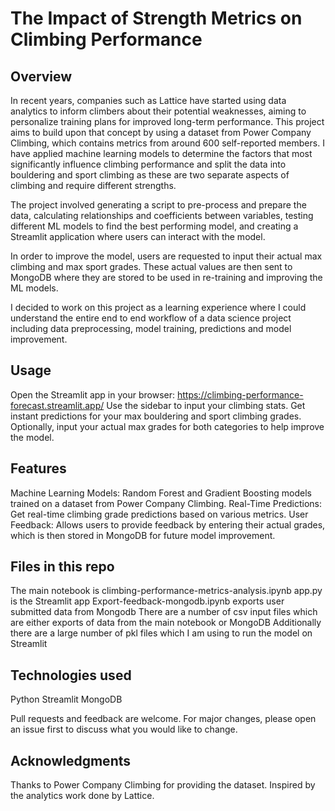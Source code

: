 # The Impact of Strength Metrics on Climbing Performance

## Overview

In recent years, companies such as Lattice have started using data analytics to inform climbers about their potential weaknesses, aiming to personalize training plans for improved long-term performance. This project aims to build upon that concept by using a dataset from Power Company Climbing, which contains metrics from around 600 self-reported members. I have applied machine learning models to determine the factors that most significantly influence climbing performance and split the data into bouldering and sport climbing as these are two separate aspects of climbing and require different strengths.

The project involved generating a script to pre-process and prepare the data, calculating relationships and coefficients between variables, testing different ML models to find the best performing model, and creating a Streamlit application where users can interact with the model. 

In order to improve the model, users are requested to input their actual max climbing and max sport grades. These actual values are then sent to MongoDB where they are stored to be used in re-training and improving the ML models.

I decided to work on this project as a learning experience where I could understand the entire end to end workflow of a data science project including data preprocessing, model training, predictions and model improvement.


## Usage

Open the Streamlit app in your browser: https://climbing-performance-forecast.streamlit.app/
Use the sidebar to input your climbing stats.
Get instant predictions for your max bouldering and sport climbing grades.
Optionally, input your actual max grades for both categories to help improve the model.

## Features

Machine Learning Models: Random Forest and Gradient Boosting models trained on a dataset from Power Company Climbing.
Real-Time Predictions: Get real-time climbing grade predictions based on various metrics.
User Feedback: Allows users to provide feedback by entering their actual grades, which is then stored in MongoDB for future model improvement.

## Files in this repo

The main notebook is climbing-performance-metrics-analysis.ipynb
app.py is the Streamlit app
Export-feedback-mongodb.ipynb exports user submitted data from Mongodb
There are a number of csv input files which are either exports of data from the main notebook or MongoDB
Additionally there are a large number of pkl files which I am using to run the model on Streamlit

## Technologies used

Python
Streamlit
MongoDB


Pull requests and feedback are welcome. For major changes, please open an issue first to discuss what you would like to change.

## Acknowledgments
Thanks to Power Company Climbing for providing the dataset.
Inspired by the analytics work done by Lattice.
